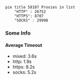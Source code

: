 
```mermaid
pie title 58107 Proxies in list
    "HTTP" : 26752
    "HTTPS": 8707
    "SOCKS" : 29998
```

### Some Info
#### Average Timeout

- mixed: 3.6s
- http: 1.9s
- https: 8.2s
- socks: 5.2s